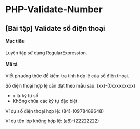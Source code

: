 # PHP-Validate-Number

## [Bài tập] Validate số điện thoại

#### Mục tiêu
Luyện tập sử dụng RegularExpression.

#### Mô tả
Viết phương thức để kiểm tra tính hợp lệ của số điên thoại.

Số điện thoại hợp lệ cần đạt theo mẫu sau: (xx)-(0xxxxxxxxx)

* x là ký tự số 
* Không chứa các ký tự đặc biệt
  
Ví dụ số điện thoại hợp lệ: (84)-(0978489648)

Ví dụ tên lớp không hợp lệ: (a8)-(22222222)





